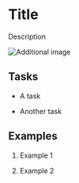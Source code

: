 # Title

Description

![Additional image](additional-image.png "Additional image")

## Tasks

- A task

- Another task

## Examples

1. Example 1

2. Example 2
